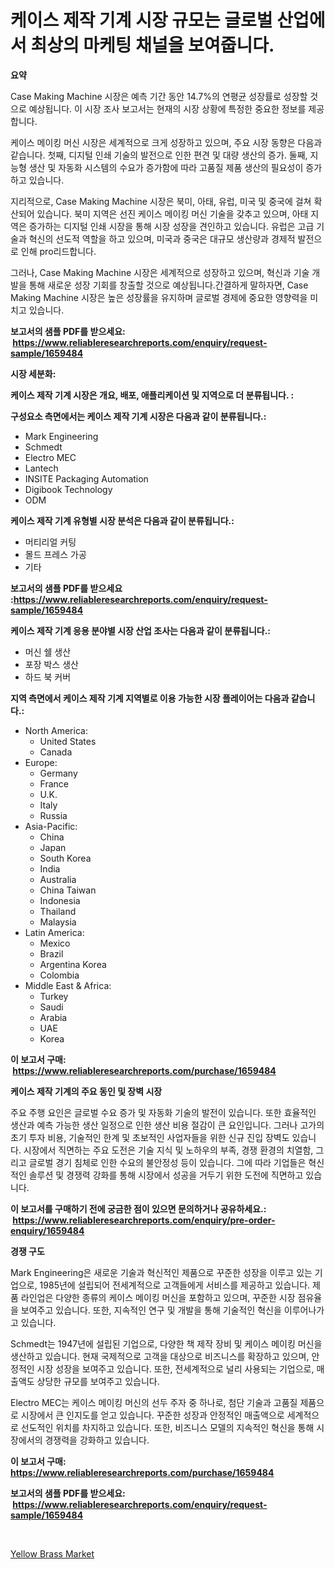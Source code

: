 <p><h1>케이스 제작 기계 시장 규모는 글로벌 산업에서 최상의 마케팅 채널을 보여줍니다.</h1></p><p><strong>요약</strong></p>
<p><p>Case Making Machine 시장은 예측 기간 동안 14.7%의 연평균 성장률로 성장할 것으로 예상됩니다. 이 시장 조사 보고서는 현재의 시장 상황에 특정한 중요한 정보를 제공합니다.</p><p>케이스 메이킹 머신 시장은 세계적으로 크게 성장하고 있으며, 주요 시장 동향은 다음과 같습니다. 첫째, 디지털 인쇄 기술의 발전으로 인한 편견 및 대량 생산의 증가. 둘째, 지능형 생산 및 자동화 시스템의 수요가 증가함에 따라 고품질 제품 생산의 필요성이 증가하고 있습니다.</p><p>지리적으로, Case Making Machine 시장은 북미, 아태, 유럽, 미국 및 중국에 걸쳐 확산되어 있습니다. 북미 지역은 선진 케이스 메이킹 머신 기술을 갖추고 있으며, 아태 지역은 증가하는 디지털 인쇄 시장을 통해 시장 성장을 견인하고 있습니다. 유럽은 고급 기술과 혁신의 선도적 역할을 하고 있으며, 미국과 중국은 대규모 생산량과 경제적 발전으로 인해 pro리드합니다.</p><p>그러나, Case Making Machine 시장은 세계적으로 성장하고 있으며, 혁신과 기술 개발을 통해 새로운 성장 기회를 창출할 것으로 예상됩니다.간결하게 말하자면, Case Making Machine 시장은 높은 성장률을 유지하며 글로벌 경제에 중요한 영향력을 미치고 있습니다.</p></p>
<p><strong>보고서의 샘플 PDF를 받으세요: &nbsp;<a href="https://www.reliableresearchreports.com/enquiry/request-sample/1659484">https://www.reliableresearchreports.com/enquiry/request-sample/1659484</a></strong></p>
<p><strong>시장 세분화:</strong></p>
<p><strong> 케이스 제작 기계 시장은 개요, 배포, 애플리케이션 및 지역으로 더 분류됩니다. :</strong></p>
<p><strong>구성요소 측면에서는 케이스 제작 기계 시장은 다음과 같이 분류됩니다.:</strong></p>
<p><ul><li>Mark Engineering</li><li>Schmedt</li><li>Electro MEC</li><li>Lantech</li><li>INSITE Packaging Automation</li><li>Digibook Technology</li><li>ODM</li></ul></p>
<p><strong> 케이스 제작 기계 유형별 시장 분석은 다음과 같이 분류됩니다.:</strong></p>
<p><ul><li>머티리얼 커팅</li><li>몰드 프레스 가공</li><li>기타</li></ul></p>
<p><strong>보고서의 샘플 PDF를 받으세요 :<a href="https://www.reliableresearchreports.com/enquiry/request-sample/1659484">https://www.reliableresearchreports.com/enquiry/request-sample/1659484</a></strong></p>
<p><strong> 케이스 제작 기계 응용 분야별 시장 산업 조사는 다음과 같이 분류됩니다.:</strong></p>
<p><ul><li>머신 쉘 생산</li><li>포장 박스 생산</li><li>하드 북 커버</li></ul></p>
<p><strong>지역 측면에서 케이스 제작 기계 지역별로 이용 가능한 시장 플레이어는 다음과 같습니다.:</strong></p>
<p><ul>
    <li>
        North America:
        <ul>
            <li>United States</li>
            <li>Canada</li>
        </ul>
    </li>
    <li>
        Europe:
        <ul>
            <li>Germany</li>
            <li>France</li>
            <li>U.K.</li>
            <li>Italy</li>
            <li>Russia</li>
        </ul>
    </li>
    <li>
        Asia-Pacific:
        <ul>
            <li>China</li>
            <li>Japan</li>
            <li>South Korea</li>
            <li>India</li>
            <li>Australia</li>
            <li>China Taiwan</li>
            <li>Indonesia</li>
            <li>Thailand</li>
            <li>Malaysia</li>
        </ul>
    </li>
    <li>
        Latin America:
        <ul>
            <li>Mexico</li>
            <li>Brazil</li>
            <li>Argentina Korea</li>
            <li>Colombia</li>
        </ul>
    </li>
    <li>
        Middle East & Africa:
        <ul>
            <li>Turkey</li>
            <li>Saudi</li>
            <li>Arabia</li>
            <li>UAE</li>
            <li>Korea</li>
        </ul>
    </li>
    </ul></p>
<p><strong>이 보고서 구매: &nbsp;<a href="https://www.reliableresearchreports.com/purchase/1659484">https://www.reliableresearchreports.com/purchase/1659484</a></strong></p>
<p><strong>케이스 제작 기계의 주요 동인 및 장벽 시장</strong></p>
<p><p>주요 주행 요인은 글로벌 수요 증가 및 자동화 기술의 발전이 있습니다. 또한 효율적인 생산과 예측 가능한 생산 일정으로 인한 생산 비용 절감이 큰 요인입니다. 그러나 고가의 초기 투자 비용, 기술적인 한계 및 초보적인 사업자들을 위한 신규 진입 장벽도 있습니다. 시장에서 직면하는 주요 도전은 기술 지식 및 노하우의 부족, 경쟁 환경의 치열함, 그리고 글로벌 경기 침체로 인한 수요의 불안정성 등이 있습니다. 그에 따라 기업들은 혁신적인 솔루션 및 경쟁력 강화를 통해 시장에서 성공을 거두기 위한 도전에 직면하고 있습니다.</p></p>
<p><strong>이 보고서를 구매하기 전에 궁금한 점이 있으면 문의하거나 공유하세요.: &nbsp;<a href="https://www.reliableresearchreports.com/enquiry/pre-order-enquiry/1659484">https://www.reliableresearchreports.com/enquiry/pre-order-enquiry/1659484</a></strong></p>
<p><strong>경쟁 구도</strong></p>
<p><p>Mark Engineering은 새로운 기술과 혁신적인 제품으로 꾸준한 성장을 이루고 있는 기업으로, 1985년에 설립되어 전세계적으로 고객들에게 서비스를 제공하고 있습니다. 제품 라인업은 다양한 종류의 케이스 메이킹 머신을 포함하고 있으며, 꾸준한 시장 점유율을 보여주고 있습니다. 또한, 지속적인 연구 및 개발을 통해 기술적인 혁신을 이루어나가고 있습니다.</p><p>Schmedt는 1947년에 설립된 기업으로, 다양한 책 제작 장비 및 케이스 메이킹 머신을 생산하고 있습니다. 현재 국제적으로 고객을 대상으로 비즈니스를 확장하고 있으며, 안정적인 시장 성장을 보여주고 있습니다. 또한, 전세계적으로 널리 사용되는 기업으로, 매출액도 상당한 규모를 보여주고 있습니다.</p><p>Electro MEC는 케이스 메이킹 머신의 선두 주자 중 하나로, 첨단 기술과 고품질 제품으로 시장에서 큰 인지도를 얻고 있습니다. 꾸준한 성장과 안정적인 매출액으로 세계적으로 선도적인 위치를 차지하고 있습니다. 또한, 비즈니스 모델의 지속적인 혁신을 통해 시장에서의 경쟁력을 강화하고 있습니다.</p></p>
<p><strong>이 보고서 구매: &nbsp; <a href="https://www.reliableresearchreports.com/purchase/1659484">https://www.reliableresearchreports.com/purchase/1659484</a></strong></p>
<p><strong>보고서의 샘플 PDF를 받으세요: &nbsp;<a href="https://www.reliableresearchreports.com/enquiry/request-sample/1659484">https://www.reliableresearchreports.com/enquiry/request-sample/1659484</a></strong><strong></strong></p>
<p>&nbsp;</p>
<p><p><a href="https://fearless-okapi-6c8.notion.site/Yellow-Brass-Market-Research-Report-Reveals-The-Latest-Trends-And-Opportunities-of-this-Market-for-P-1b1aa7fd7da44643bd14480732189d85">Yellow Brass Market</a></p></p>